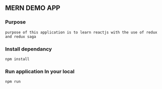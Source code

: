 ## MERN DEMO APP

### Purpose
```
purpose of this application is to learn reactjs with the use of redux and redux saga
```
### Install dependancy
```
npm install
```

### Run application In your local 

```
npm run
```


